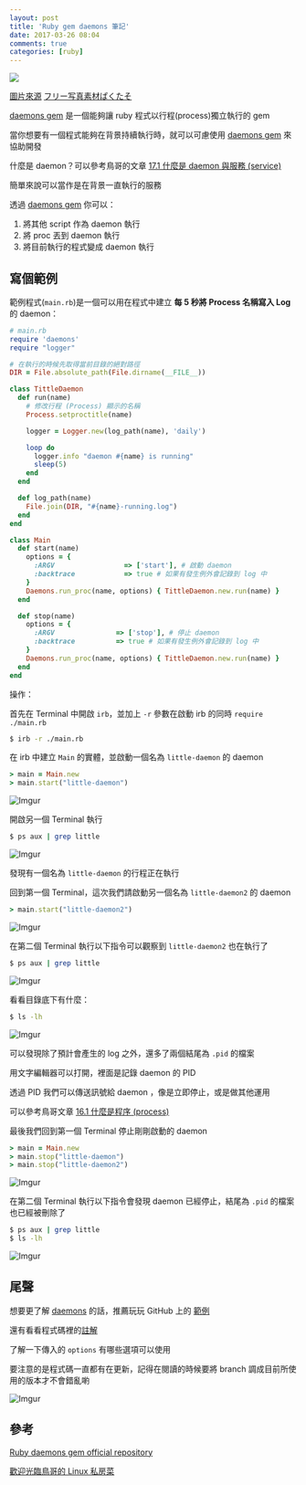 ```yaml
---
layout: post
title: 'Ruby gem daemons 筆記'
date: 2017-03-26 08:04
comments: true
categories: [ruby]
---
```

![](http://i.imgur.com/ZjslPbL.jpg)

[圖片來源](https://www.pakutaso.com/20170137024post-10119.html)
[フリー写真素材ぱくたそ](https://www.pakutaso.com/)

[daemons gem][daemons] 是一個能夠讓 ruby 程式以行程(process)獨立執行的 gem

當你想要有一個程式能夠在背景持續執行時，就可以可慮使用 [daemons gem][daemons] 來協助開發

<!--more-->

什麼是 daemon？可以參考鳥哥的文章 [17.1 什麼是 daemon 與服務 (service)](http://linux.vbird.org/linux_basic/0560daemons.php#daemon) 

簡單來說可以當作是在背景一直執行的服務

透過 [daemons gem][daemons] 你可以：
1. 將其他 script 作為 daemon 執行 
2. 將 proc 丟到 daemon 執行 
3. 將目前執行的程式變成 daemon 執行

## 寫個範例

範例程式(`main.rb`)是一個可以用在程式中建立 **每 5 秒將 Process 名稱寫入 Log** 的 daemon：

```ruby
# main.rb
require 'daemons'
require "logger"

# 在執行的時候先取得當前目錄的絕對路徑
DIR = File.absolute_path(File.dirname(__FILE__))

class TittleDaemon
  def run(name)
    # 修改行程 (Process) 顯示的名稱
    Process.setproctitle(name)

    logger = Logger.new(log_path(name), 'daily')

    loop do
      logger.info "daemon #{name} is running"
      sleep(5)
    end
  end

  def log_path(name)
    File.join(DIR, "#{name}-running.log")
  end
end

class Main
  def start(name)
    options = {
      :ARGV                 => ['start'], # 啟動 daemon
      :backtrace            => true # 如果有發生例外會記錄到 log 中
    }
    Daemons.run_proc(name, options) { TittleDaemon.new.run(name) }
  end

  def stop(name)
    options = {
      :ARGV               => ['stop'], # 停止 daemon
      :backtrace          => true # 如果有發生例外會記錄到 log 中
    }
    Daemons.run_proc(name, options) { TittleDaemon.new.run(name) }
  end
end
```

操作：

首先在 Terminal 中開啟 `irb`，並加上 `-r` 參數在啟動 irb 的同時 `require ./main.rb`

```bash
$ irb -r ./main.rb 
```

在 irb 中建立 `Main` 的實體，並啟動一個名為 `little-daemon` 的 daemon

```ruby
> main = Main.new
> main.start("little-daemon")
```

![Imgur](http://i.imgur.com/zjbm1MX.png)

開啟另一個 Terminal 執行

```bash
$ ps aux | grep little
```

![Imgur](http://i.imgur.com/MiADDw1.png)

發現有一個名為 `little-daemon` 的行程正在執行


回到第一個 Terminal，這次我們請啟動另一個名為 `little-daemon2` 的 daemon

```ruby
> main.start("little-daemon2")
```

![Imgur](http://i.imgur.com/6Lmdl7o.png)


在第二個 Terminal 執行以下指令可以觀察到 `little-daemon2` 也在執行了

```bash
$ ps aux | grep little
```

![Imgur](http://i.imgur.com/xUn2Gzm.png)

看看目錄底下有什麼：

```bash
$ ls -lh
```

![Imgur](http://i.imgur.com/FLyCAyh.png)

可以發現除了預計會產生的 log 之外，還多了兩個結尾為 `.pid` 的檔案

用文字編輯器可以打開，裡面是記錄 daemon 的 PID

透過 PID 我們可以傳送訊號給 daemon ，像是立即停止，或是做其他運用

可以參考鳥哥文章 [16.1 什麼是程序 (process)](http://linux.vbird.org/linux_basic/0440processcontrol.php#whatis)

最後我們回到第一個 Terminal 停止剛剛啟動的 daemon

```ruby
> main = Main.new
> main.stop("little-daemon")
> main.stop("little-daemon2")
```

![Imgur](http://i.imgur.com/pk8hCA3.png)

在第二個 Terminal 執行以下指令會發現 daemon 已經停止，結尾為 `.pid` 的檔案也已經被刪除了

```bash
$ ps aux | grep little
$ ls -lh
```

![Imgur](http://i.imgur.com/G5IycHI.png)

## 尾聲

想要更了解 [daemons][daemons] 的話，推薦玩玩 GitHub 上的 [範例](https://github.com/thuehlinger/daemons/tree/master/examples)

還有看看程式碼裡的[註解](https://github.com/thuehlinger/daemons/blob/master/lib/daemons.rb)

了解一下傳入的 `options` 有哪些選項可以使用

要注意的是程式碼一直都有在更新，記得在閱讀的時候要將 branch 調成目前所使用的版本才不會錯亂喲

![Imgur](http://i.imgur.com/gTTPWT2.png)

## 參考

[Ruby daemons gem official repository](https://github.com/thuehlinger/daemons)

[歡迎光臨鳥哥的 Linux 私房菜](http://linux.vbird.org/)

[daemons]: https://github.com/thuehlinger/daemons
